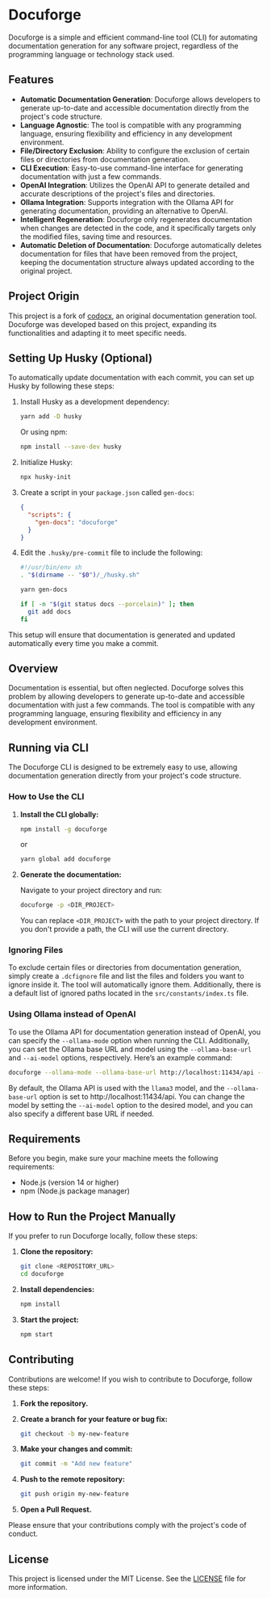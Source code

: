 # Docuforge

Docuforge is a simple and efficient command-line tool (CLI) for automating documentation generation for any software project, regardless of the programming language or technology stack used.

## Features

- **Automatic Documentation Generation**: Docuforge allows developers to generate up-to-date and accessible documentation directly from the project's code structure.
- **Language Agnostic**: The tool is compatible with any programming language, ensuring flexibility and efficiency in any development environment.
- **File/Directory Exclusion**: Ability to configure the exclusion of certain files or directories from documentation generation.
- **CLI Execution**: Easy-to-use command-line interface for generating documentation with just a few commands.
- **OpenAI Integration**: Utilizes the OpenAI API to generate detailed and accurate descriptions of the project's files and directories.
- **Ollama Integration**: Supports integration with the Ollama API for generating documentation, providing an alternative to OpenAI.
- **Intelligent Regeneration**: Docuforge only regenerates documentation when changes are detected in the code, and it specifically targets only the modified files, saving time and resources.
- **Automatic Deletion of Documentation**: Docuforge automatically deletes documentation for files that have been removed from the project, keeping the documentation structure always updated according to the original project.

## Project Origin

This project is a fork of [codocx](https://github.com/jefferson-calmon/codocx), an original documentation generation tool. Docuforge was developed based on this project, expanding its functionalities and adapting it to meet specific needs.

## Setting Up Husky (Optional)

To automatically update documentation with each commit, you can set up Husky by following these steps:

1. Install Husky as a development dependency:

    ```bash
    yarn add -D husky
    ```

    Or using npm:

    ```bash
    npm install --save-dev husky
    ```

2. Initialize Husky:

    ```bash
    npx husky-init
    ```

3. Create a script in your `package.json` called `gen-docs`:

    ```json
    {
      "scripts": {
        "gen-docs": "docuforge"
      }
    }
    ```

4. Edit the `.husky/pre-commit` file to include the following:

    ```sh
    #!/usr/bin/env sh
    . "$(dirname -- "$0")/_/husky.sh"

    yarn gen-docs

    if [ -n "$(git status docs --porcelain)" ]; then
      git add docs
    fi
    ```

This setup will ensure that documentation is generated and updated automatically every time you make a commit.

## Overview

Documentation is essential, but often neglected. Docuforge solves this problem by allowing developers to generate up-to-date and accessible documentation with just a few commands. The tool is compatible with any programming language, ensuring flexibility and efficiency in any development environment.

## Running via CLI

The Docuforge CLI is designed to be extremely easy to use, allowing documentation generation directly from your project's code structure.

### How to Use the CLI

1. **Install the CLI globally:**

    ```bash
    npm install -g docuforge
    ```
    or
    ```bash
    yarn global add docuforge
    ```

2. **Generate the documentation:**

    Navigate to your project directory and run:

    ```bash
    docuforge -p <DIR_PROJECT>
    ```

    You can replace `<DIR_PROJECT>` with the path to your project directory. If you don't provide a path, the CLI will use the current directory.

### Ignoring Files

To exclude certain files or directories from documentation generation, simply create a `.dcfignore` file and list the files and folders you want to ignore inside it. The tool will automatically ignore them. Additionally, there is a default list of ignored paths located in the `src/constants/index.ts` file.

### Using Ollama instead of OpenAI

To use the Ollama API for documentation generation instead of OpenAI, you can specify the `--ollama-mode` option when running the CLI. Additionally, you can set the Ollama base URL and model using the `--ollama-base-url` and `--ai-model` options, respectively. Here’s an example command:

```bash
docuforge --ollama-mode --ollama-base-url http://localhost:11434/api --ai-model llama3
```
By default, the Ollama API is used with the `llama3` model, and the `--ollama-base-url` option is set to http://localhost:11434/api. You can change the model by setting the `--ai-model` option to the desired model, and you can also specify a different base URL if needed.

## Requirements

Before you begin, make sure your machine meets the following requirements:

-   Node.js (version 14 or higher)
-   npm (Node.js package manager)

## How to Run the Project Manually

If you prefer to run Docuforge locally, follow these steps:

1. **Clone the repository:**

    ```bash
    git clone <REPOSITORY_URL>
    cd docuforge
    ```

2. **Install dependencies:**

    ```bash
    npm install
    ```

3. **Start the project:**

    ```bash
    npm start
    ```

## Contributing

Contributions are welcome! If you wish to contribute to Docuforge, follow these steps:

1. **Fork the repository.**
2. **Create a branch for your feature or bug fix:**

    ```bash
    git checkout -b my-new-feature
    ```

3. **Make your changes and commit:**

    ```bash
    git commit -m "Add new feature"
    ```

4. **Push to the remote repository:**

    ```bash
    git push origin my-new-feature
    ```

5. **Open a Pull Request.**

Please ensure that your contributions comply with the project's code of conduct.

## License

This project is licensed under the MIT License. See the [LICENSE](./LICENSE) file for more information.
